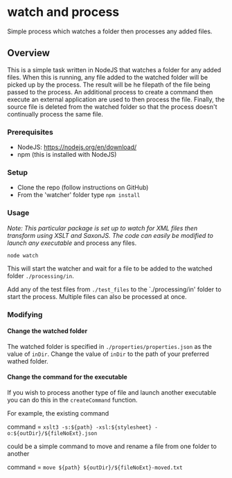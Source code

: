 # watch and process
Simple process which watches a folder then processes any added files.

## Overview

This is a simple task written in NodeJS that watches a folder for any added files. When this is running, any file added to the watched folder will be picked up by the process. The result will be he filepath of the file being passed to the process.
An additional process to create a command then execute an external application are used to then process the file.
Finally, the source file is deleted from the watched folder so that the process doesn't continually process the same file.

### Prerequisites

- NodeJS: https://nodejs.org/en/download/
- npm (this is installed with NodeJS)

### Setup

- Clone the repo (follow instructions on GitHub)
- From the 'watcher' folder type `npm install`

### Usage

_Note:  This particular package is set up to watch for XML files then transform using XSLT and SaxonJS. The code can easily be modified to launch any executable_ and process any files.

`node watch`

This will start the watcher and wait for a file to be added to the watched folder `./processing/in`.

Add any of the test files from `./test_files` to the `./processing/in' folder to start the process. Multiple files can also be processed at once.


### Modifying

#### Change the watched folder

The watched folder is specified in `./properties/properties.json` as the value of `inDir`. Change the value of `inDir` to the path of your preferred wathed folder.

#### Change the command for the executable

If you wish to process another type of file and launch another executable you can do this in the `createCommand` function.

For example, the existing command

command = `xslt3 -s:${path} -xsl:${stylesheet} -o:${outDir}/${fileNoExt}.json`

could be a simple command to move and rename a file from one folder to another

command = `move ${path} ${outDir}/${fileNoExt}-moved.txt`
